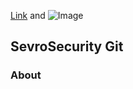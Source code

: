 [Link](https://sevrosecurity.com) and ![Image](https://sevrosecurity.com/wp-content/uploads/2019/09/ss_icon.png)
## SevroSecurity Git

### About
